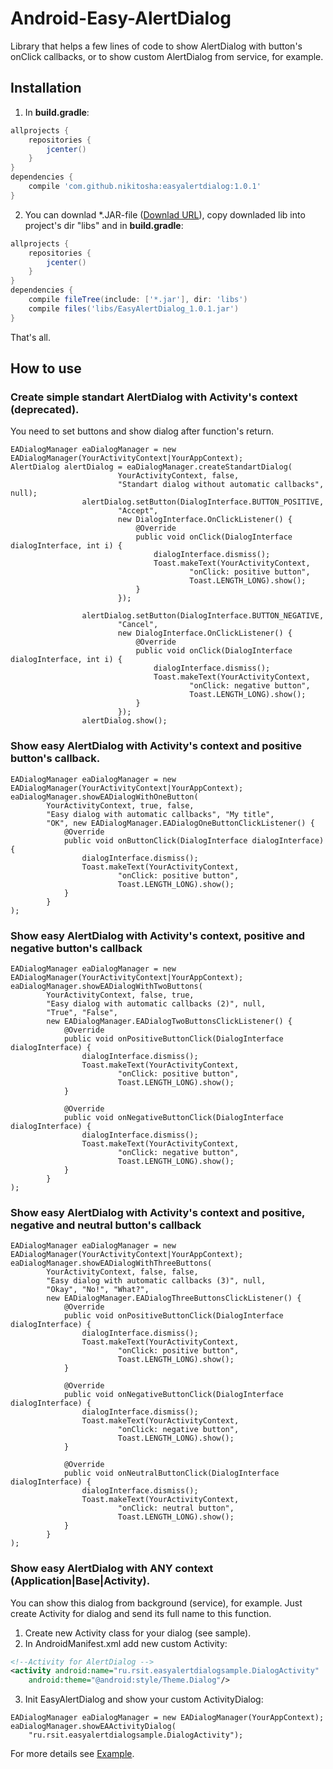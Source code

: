 # Android-Easy-AlertDialog
Library that helps a few lines of code to show AlertDialog with button's onClick callbacks, or to show custom AlertDialog from service, for example.

## Installation
1. In **build.gradle**:
```gradle
allprojects {
    repositories {
        jcenter()
    }
}
dependencies {
    compile 'com.github.nikitosha:easyalertdialog:1.0.1'
}
```
2. You can downlad \*.JAR-file ([Downlad URL](https://github.com/nikitoSha/Android-Easy-AlertDialog/raw/master/libs/EasyAlertDialog_1.0.1.jar)), copy downladed lib into project's dir "libs" and in **build.gradle**:
```gradle
allprojects {
    repositories {
        jcenter()
    }
}
dependencies {
    compile fileTree(include: ['*.jar'], dir: 'libs')
    compile files('libs/EasyAlertDialog_1.0.1.jar')    
}
```
That's all.

## How to use
### Create simple standart AlertDialog with Activity's context (deprecated).
You need to set buttons and show dialog after function's return.
```android
EADialogManager eaDialogManager = new EADialogManager(YourActivityContext|YourAppContext);
AlertDialog alertDialog = eaDialogManager.createStandartDialog(
                        YourActivityContext, false,
                        "Standart dialog without automatic callbacks", null);
                alertDialog.setButton(DialogInterface.BUTTON_POSITIVE,
                        "Accept",
                        new DialogInterface.OnClickListener() {
                            @Override
                            public void onClick(DialogInterface dialogInterface, int i) {
                                dialogInterface.dismiss();
                                Toast.makeText(YourActivityContext,
                                        "onClick: positive button",
                                        Toast.LENGTH_LONG).show();
                            }
                        });

                alertDialog.setButton(DialogInterface.BUTTON_NEGATIVE,
                        "Cancel",
                        new DialogInterface.OnClickListener() {
                            @Override
                            public void onClick(DialogInterface dialogInterface, int i) {
                                dialogInterface.dismiss();
                                Toast.makeText(YourActivityContext,
                                        "onClick: negative button",
                                        Toast.LENGTH_LONG).show();
                            }
                        });
                alertDialog.show();
```
### Show easy AlertDialog with Activity's context and positive button's callback.
```android
EADialogManager eaDialogManager = new EADialogManager(YourActivityContext|YourAppContext);
eaDialogManager.showEADialogWithOneButton(
        YourActivityContext, true, false,
        "Easy dialog with automatic callbacks", "My title",
        "OK", new EADialogManager.EADialogOneButtonClickListener() {
            @Override
            public void onButtonClick(DialogInterface dialogInterface) {
                dialogInterface.dismiss();
                Toast.makeText(YourActivityContext,
                        "onClick: positive button",
                        Toast.LENGTH_LONG).show();
            }
        }
);
```
### Show easy AlertDialog with Activity's context, positive and negative button's callback
```android
EADialogManager eaDialogManager = new EADialogManager(YourActivityContext|YourAppContext);
eaDialogManager.showEADialogWithTwoButtons(
        YourActivityContext, false, true,
        "Easy dialog with automatic callbacks (2)", null,
        "True", "False",
        new EADialogManager.EADialogTwoButtonsClickListener() {
            @Override
            public void onPositiveButtonClick(DialogInterface dialogInterface) {
                dialogInterface.dismiss();
                Toast.makeText(YourActivityContext,
                        "onClick: positive button",
                        Toast.LENGTH_LONG).show();
            }

            @Override
            public void onNegativeButtonClick(DialogInterface dialogInterface) {
                dialogInterface.dismiss();
                Toast.makeText(YourActivityContext,
                        "onClick: negative button",
                        Toast.LENGTH_LONG).show();
            }
        }
);
```

### Show easy AlertDialog with Activity's context and positive, negative and neutral button's callback
```android
EADialogManager eaDialogManager = new EADialogManager(YourActivityContext|YourAppContext);
eaDialogManager.showEADialogWithThreeButtons(
        YourActivityContext, false, false,
        "Easy dialog with automatic callbacks (3)", null,
        "Okay", "No!", "What?",
        new EADialogManager.EADialogThreeButtonsClickListener() {
            @Override
            public void onPositiveButtonClick(DialogInterface dialogInterface) {
                dialogInterface.dismiss();
                Toast.makeText(YourActivityContext,
                        "onClick: positive button",
                        Toast.LENGTH_LONG).show();
            }

            @Override
            public void onNegativeButtonClick(DialogInterface dialogInterface) {
                dialogInterface.dismiss();
                Toast.makeText(YourActivityContext,
                        "onClick: negative button",
                        Toast.LENGTH_LONG).show();
            }

            @Override
            public void onNeutralButtonClick(DialogInterface dialogInterface) {
                dialogInterface.dismiss();
                Toast.makeText(YourActivityContext,
                        "onClick: neutral button",
                        Toast.LENGTH_LONG).show();
            }
        }
);
```

### Show easy AlertDialog with ANY context (Application|Base|Activity).
You can show this dialog from background (service), for example. Just create Activity for dialog and send its full name to this function.
1. Create new Activity class for your dialog (see sample).
2. In AndroidManifest.xml add new custom Activity:
```XML
<!--Activity for AlertDialog -->
<activity android:name="ru.rsit.easyalertdialogsample.DialogActivity"
    android:theme="@android:style/Theme.Dialog"/>
```
3. Init EasyAlertDialog and show your custom ActivityDialog:
```android
EADialogManager eaDialogManager = new EADialogManager(YourAppContext);
eaDialogManager.showEAActivityDialog(
    "ru.rsit.easyalertdialogsample.DialogActivity");
```
For more details see [Example](https://github.com/nikitoSha/Android-Easy-AlertDialog/tree/master/sample).
